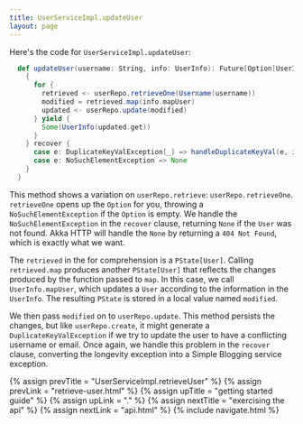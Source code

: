```yaml
---
title: UserServiceImpl.updateUser
layout: page
---
```


Here's the code for `UserServiceImpl.updateUser`:

```scala
  def updateUser(username: String, info: UserInfo): Future[Option[UserInfo]] = {
    {
      for {
        retrieved <- userRepo.retrieveOne(Username(username))
        modified = retrieved.map(info.mapUser)
        updated <- userRepo.update(modified)
      } yield {
        Some(UserInfo(updated.get))
      }
    } recover {
      case e: DuplicateKeyValException[_] => handleDuplicateKeyVal(e, info)
      case e: NoSuchElementException => None
    }
  }
```

This method shows a variation on `userRepo.retrieve`:
`userRepo.retrieveOne`. `retrieveOne` opens up the `Option` for you,
throwing a `NoSuchElementException` if the `Option` is empty. We
handle the `NoSuchElementException` in the `recover` clause, returning
`None` if the `User` was not found. Akka HTTP will handle the `None`
by returning a `404 Not Found`, which is exactly what we want.

The `retrieved` in the for comprehension is a `PState[User]`. Calling
`retrieved.map` produces another `PState[User]` that reflects the
changes produced by the function passed to `map`. In this case, we
call `UserInfo.mapUser`, which updates a `User` according to the
information in the `UserInfo`. The resulting `PState` is stored in a
local value named `modified`.

We then pass `modified` on to `userRepo.update`. This method persists
the changes, but like `userRepo.create`, it might generate a
`DuplicateKeyValException` if we try to update the user to have a
conflicting username or email. Once again, we handle this problem in
the `recover` clause, converting the longevity exception into a Simple
Blogging service exception.

{% assign prevTitle = "UserServiceImpl.retrieveUser" %}
{% assign prevLink = "retrieve-user.html" %}
{% assign upTitle = "getting started guide" %}
{% assign upLink = "." %}
{% assign nextTitle = "exercising the api" %}
{% assign nextLink = "api.html" %}
{% include navigate.html %}
